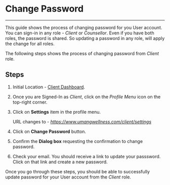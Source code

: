 # Change Password

---

This guide shows the process of changing password for you User account. You can sign-in in any role - _Client_ or _Counsellor_. Even if you have both roles, the password is shared. So updating a password in any role, will apply the change for all roles.

The following steps shows the process of changing password from _Client_ role.

## Steps

1. Initial Location - [Client Dashboard](https://www.umangwellness.com).

2. Once you are Signed-In as _Client_, click on the _Profile Menu_ icon on the top-right corner.

3. Click on **Settings** item in the profile menu.

    URL changes to - _https://www.umangwellness.com/client/settings_

4. Click on **Change Password** button.

5. Confirm the **Dialog box** requesting the confirmation to change password.

6. Check your email. You should receive a link to update your passsword. Click on that link and create a new password.


Once you go through these steps, you should be able to successfully update password for your User account from the _Client_ role.